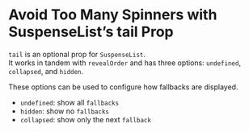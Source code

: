 # Avoid Too Many Spinners with SuspenseList’s tail Prop

`tail` is an optional prop for `SuspenseList`.  
It works in tandem with `revealOrder` and has three options: `undefined`, `collapsed`, and `hidden`.

These options can be used to configure how fallbacks are displayed.

* `undefined`: show all `fallbacks`
* `hidden`: show no `fallbacks`
* `collapsed`: show only the next `fallback`